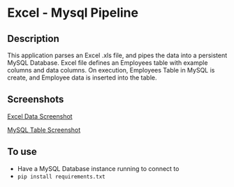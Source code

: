 # Excel - Mysql Pipeline

## Description
This application parses an Excel .xls file, and pipes the data into a persistent MySQL Database. 
Excel file defines an Employees table with example columns and data columns. 
On execution, Employees Table in MySQL is create, and Employee data is inserted into the table.

## Screenshots
[Excel Data Screenshot](https://user-images.githubusercontent.com/75641542/112783536-8a14c380-901d-11eb-8a19-fdaad34be5fc.png)

[MySQL Table Screenshot](https://user-images.githubusercontent.com/75641542/112783559-96008580-901d-11eb-9855-6570b41f13aa.png)

## To use
* Have a MySQL Database instance running to connect to
* `pip install requirements.txt` 
